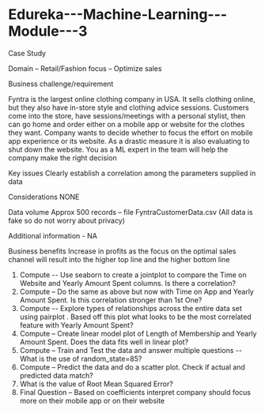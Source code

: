 # Edureka---Machine-Learning---Module---3
Case Study 
 
Domain – Retail/Fashion 
focus – Optimize sales 
 
Business challenge/requirement 
 
Fyntra is the largest online clothing company in USA. It sells clothing online, but they also have in-store style and clothing advice sessions. Customers come into the store, have sessions/meetings with a personal stylist, then can go home and order either on a mobile app or website for the clothes they want.  Company wants to decide whether to focus the effort on mobile app experience or its website. As a drastic measure it is also evaluating to shut down the website.  You as a ML expert in the team will help the company make the right decision  
 
Key issues Clearly establish a correlation among the parameters supplied in data 
 
Considerations NONE 
 
Data volume Approx 500 records – file FyntraCustomerData.csv (All data is fake so do not worry about privacy) 
 
Additional information - NA 
 
Business benefits Increase in profits as the focus on the optimal sales channel will result into the higher top line and the higher bottom line 

1. Compute -- Use seaborn to create a jointplot to compare the Time on Website and Yearly Amount Spent columns.  Is there a correlation? 
2. Compute – Do the same as above but now with Time on App and Yearly Amount Spent. Is this correlation stronger than 1st One? 
3. Compute -- Explore types of relationships across the entire data set using pairplot . Based off this plot what looks to be the most correlated feature with Yearly Amount Spent? 
4. Compute – Create linear model plot of Length of Membership and Yearly Amount Spent. Does the data fits well in linear plot? 
5. Compute – Train and Test the data and answer multiple questions -- What is the use of random_state=85? 
6. Compute – Predict the data and do a scatter plot. Check if actual and predicted data match? 
7. What is the value of Root Mean Squared Error? 
8. Final Question – Based on coefficients interpret company should focus more on their mobile app or on their website
